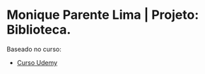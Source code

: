 # Monique Parente Lima | Projeto: Biblioteca.

Baseado no curso: 

- [Curso Udemy](https://nttdatalearn.udemy.com/course/design-de-apis-restful-com-tdd-spring-boot-e-junit-5/learn/lecture/16758904#overview)<br/>

